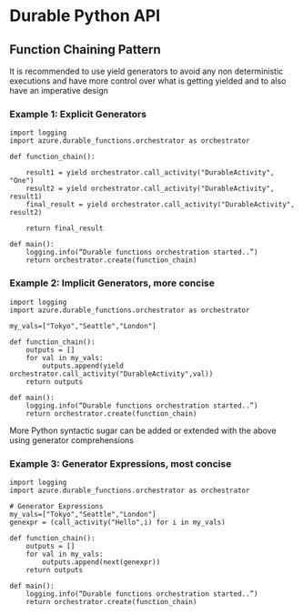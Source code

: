 # Durable Python API

## Function Chaining Pattern

It is recommended to use yield generators to avoid any non deterministic executions and have more control over what is getting yielded and to also have an imperative design

### Example 1: Explicit Generators

```
import logging
import azure.durable_functions.orchestrator as orchestrator

def function_chain():

    result1 = yield orchestrator.call_activity("DurableActivity", "One")
    result2 = yield orchestrator.call_activity("DurableActivity", result1)
    final_result = yield orchestrator.call_activity("DurableActivity", result2)

    return final_result

def main():
    logging.info(“Durable functions orchestration started..”)
    return orchestrator.create(function_chain)

```

### Example 2: Implicit Generators, more concise

```
import logging
import azure.durable_functions.orchestrator as orchestrator

my_vals=["Tokyo","Seattle","London"]

def function_chain():
    outputs = []
    for val in my_vals:
        outputs.append(yield orchestrator.call_activity("DurableActivity",val))
    return outputs
        
def main():
    logging.info(“Durable functions orchestration started..”)
    return orchestrator.create(function_chain)

```

More Python syntactic sugar can be added or extended with the above using generator comprehensions

### Example 3: Generator Expressions, most concise

```
import logging
import azure.durable_functions.orchestrator as orchestrator

# Generator Expressions
my_vals=["Tokyo","Seattle","London"]
genexpr = (call_activity("Hello",i) for i in my_vals)

def function_chain():
    outputs = []
    for val in my_vals:
        outputs.append(next(genexpr))
    return outputs
        
def main():
    logging.info(“Durable functions orchestration started..”)
    return orchestrator.create(function_chain)

```

